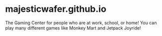 # majesticwafer.github.io
The Gaming Center for people who are at work, school, or home! You can play many different games like Monkey Mart and Jetpack Joyride!
